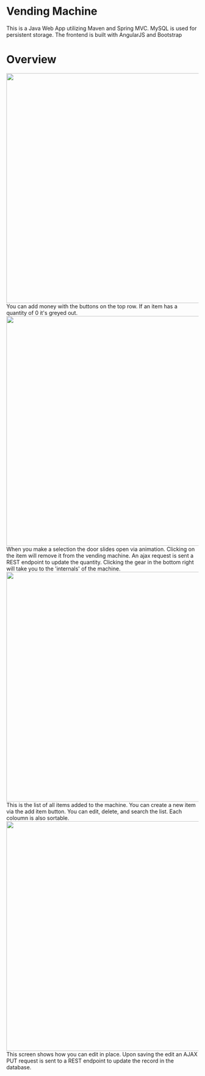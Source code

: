 # Vending Machine
This is a Java Web App utilizing Maven and Spring MVC. MySQL is used for persistent storage. The frontend is built with AngularJS and Bootstrap

# Overview

<img src="/images/vending1.png" width="600">  
You can add money with the buttons on the top row. If an item has a quantity of 0 it's greyed out.

<img src="/images/vending2.png" width="600">  
When you make a selection the door slides open via animation. Clicking on the item will remove it from the vending machine. An ajax request is sent a REST endpoint to update the quantity. Clicking the gear in the bottom right will take you to the 'internals' of the machine.  

<img src="/images/vending3.png" width="600">  
This is the list of all items added to the machine. You can create a new item via the add item button. You can edit, delete, and search the list. Each coloumn is also sortable. 

<img src="/images/vending4.png" width="600">  
This screen shows how you can edit in place. Upon saving the edit an AJAX PUT request is sent to a REST endpoint to update the record in the database.
